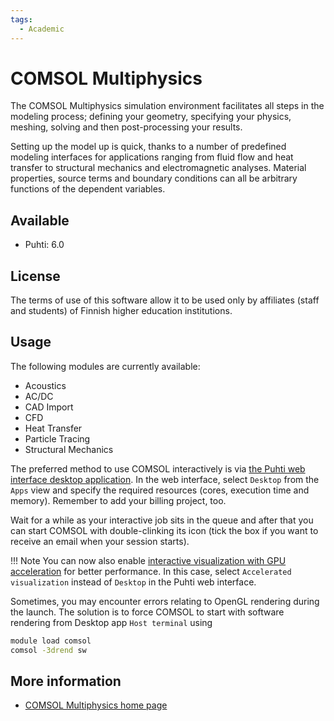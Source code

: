 ```yaml
---
tags:
  - Academic
---
```


# COMSOL Multiphysics

The COMSOL Multiphysics simulation environment facilitates
all steps in the modeling process; defining your geometry, specifying
your physics, meshing, solving and then post-processing your results.

Setting up the model up is quick, thanks to a number of predefined modeling
interfaces for applications ranging from fluid flow and heat transfer to
structural mechanics and electromagnetic analyses. Material properties,
source terms and boundary conditions can all be arbitrary functions of
the dependent variables.

## Available
 
- Puhti: 6.0

## License
The terms of use of this software allow it to be used only by affiliates (staff
and students) of Finnish higher education institutions.

## Usage

The following modules are currently available:

-   Acoustics
-   AC/DC
-   CAD Import
-   CFD
-   Heat Transfer
-   Particle Tracing
-   Structural Mechanics

The preferred method to use COMSOL interactively is via [the Puhti web interface
desktop application](../computing/webinterface/desktop.md). In the web interface,
select `Desktop` from the `Apps` view and specify the required resources (cores,
execution time and memory). Remember to add your billing project, too.

Wait for a while as your interactive job sits in the queue and after that you can start
COMSOL with double-clinking its icon (tick the box if you want to receive an email when your session starts).

!!! Note
    You can now also enable [interactive visualization with GPU
    acceleration](../computing/webinterface/accelerated-visualization.md) for better
    performance. In this case, select `Accelerated visualization` instead of `Desktop`
    in the Puhti web interface.

Sometimes, you may encounter errors relating to OpenGL rendering during
the launch. The solution is to force COMSOL to start with software
rendering from Desktop app `Host terminal` using

```bash
module load comsol
comsol -3drend sw
```


## More information

- [COMSOL Multiphysics home page](https://www.comsol.com)
